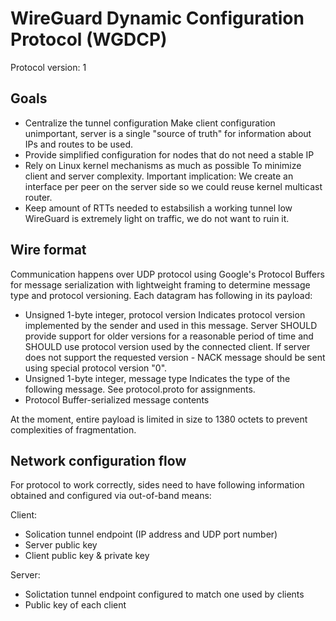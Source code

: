 # WireGuard Dynamic Configuration Protocol (WGDCP)
Protocol version: 1

## Goals

- Centralize the tunnel configuration
  Make client configuration unimportant, server is a single "source of truth"
  for information about IPs and routes to be used.
- Provide simplified configuration for nodes that do not need a stable IP
- Rely on Linux kernel mechanisms as much as possible
  To minimize client and server complexity. Important implication: We create an
  interface per peer on the server side so we could reuse kernel multicast
  router.
- Keep amount of RTTs needed to estabsilish a working tunnel low WireGuard is
  extremely light on traffic, we do not want to ruin it.

## Wire format

Communication happens over UDP protocol using Google's Protocol Buffers for
message serialization with lightweight framing to determine message type and
protocol versioning. Each datagram has following in its payload:
- Unsigned 1-byte integer, protocol version
  Indicates protocol version implemented by the sender and used in this message.
  Server SHOULD provide support for older versions for a reasonable period of
  time and SHOULD use protocol version used by the connected client. If server
  does not support the requested version - NACK message should
  be sent using special protocol version "0".
- Unsigned 1-byte integer, message type
  Indicates the type of the following message. See protocol.proto for
  assignments.
- Protocol Buffer-serialized message contents

At the moment, entire payload is limited in size to 1380 octets to prevent
complexities of fragmentation.

## Network configuration flow

For protocol to work correctly, sides need to have following information
obtained and configured via out-of-band means:

Client:
- Solication tunnel endpoint (IP address and UDP port number)
- Server public key
- Client public key & private key

Server:
- Solictation tunnel endpoint configured to match one used by clients
- Public key of each client


